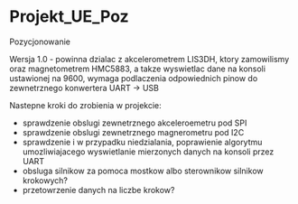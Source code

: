 # Projekt_UE_Poz
Pozycjonowanie


Wersja 1.0 - powinna dzialac z akcelerometrem LIS3DH, ktory zamowilismy oraz magnetometrem HMC5883, a takze wyswietlac dane na konsoli ustawionej na 9600, wymaga podlaczenia odpowiednich pinow do zewnetrznego konwertera UART -> USB

Nastepne kroki do zrobienia w projekcie:
- sprawdzenie obslugi zewnetrznego akceleroemetru pod SPI
- sprawdzenie obslugi zewnetrznego magnerometru pod I2C
- sprawdzenie i w przypadku niedzialania, poprawienie algorytmu umozliwiajacego wyswietlanie mierzonych danych na konsoli przez UART
- obsluga silnikow za pomoca mostkow albo sterownikow silnikow krokowych?
- przetowrzenie danych na liczbe krokow?


